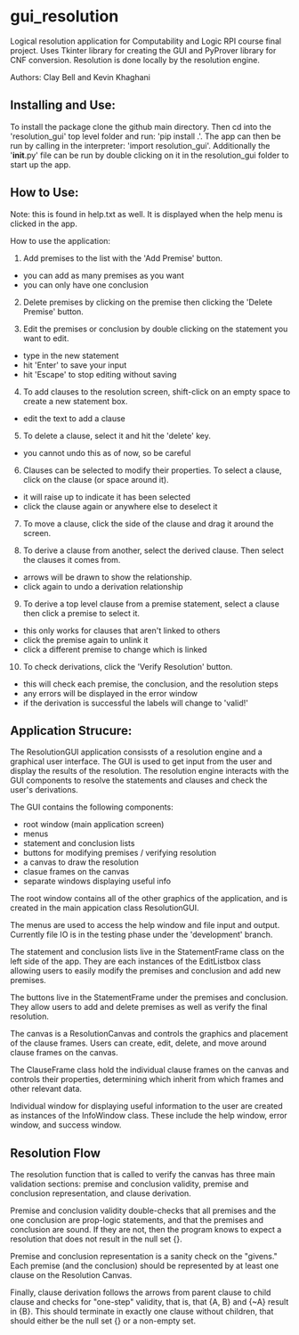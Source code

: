 # gui_resolution
Logical resolution application for Computability and Logic RPI course final project. Uses Tkinter library for creating the GUI and PyProver library for CNF conversion. Resolution is done locally by the resolution engine.

Authors: Clay Bell and Kevin Khaghani

## Installing and Use:
To install the package clone the github main directory. Then cd into the 'resolution_gui' top level folder and run: 'pip install .'. 
The app can then be run by calling in the interpreter: 'import resolution_gui'.
Additionally the '__init__.py' file can be run by double clicking on it in the resolution_gui folder to start up the app.

## How to Use:
Note: this is found in help.txt as well. It is displayed when the help menu is clicked in the app.

How to use the application:

1. Add premises to the list with the 'Add Premise' button.
  -  you can add as many premises as you want
  -  you can only have one conclusion 

2. Delete premises by clicking on the premise then clicking the 'Delete Premise' button.

3. Edit the premises or conclusion by double clicking on the statement you want to edit.
  -  type in the new statement
  -  hit 'Enter' to save your input
  -  hit 'Escape' to stop editing without saving

4. To add clauses to the resolution screen, shift-click on an empty space to create a new statement box. 
  -  edit the text to add a clause

5. To delete a clause, select it and hit the 'delete' key.
  -  you cannot undo this as of now, so be careful

6. Clauses can be selected to modify their properties. To select a clause, click on the clause (or space around it). 
  -  it will raise up to indicate it has been selected
  -  click the clause again or anywhere else to deselect it

7. To move a clause, click the side of the clause and drag it around the screen.

8. To derive a clause from another, select the derived clause. Then select the clauses it comes from.
  -  arrows will be drawn to show the relationship.
  -  click again to undo a derivation relationship

9. To derive a top level clause from a premise statement, select a clause then click a premise to select it.
  -  this only works for clauses that aren't linked to others
  -  click the premise again to unlink it 
  -  click a different premise to change which is linked

10. To check derivations, click the 'Verify Resolution' button.
  -  this will check each premise, the conclusion, and the resolution steps
  -  any errors will be displayed in the error window
  -  if the derivation is successful the labels will change to 'valid!'

## Application Strucure:
The ResolutionGUI application consissts of a resolution engine and a graphical user interface. The GUI is used to get input from the user and display the results of the resolution. The resolution engine interacts with the GUI components to resolve the statements and clauses and check the user's derivations.

The GUI contains the following components:
 - root window (main application screen)
 - menus
 - statement and conclusion lists
 - buttons for modifying premises / verifying resolution
 - a canvas to draw the resolution
 - clasue frames on the canvas
 - separate windows displaying useful info

The root window contains all of the other graphics of the application, and is created in the main appication class ResolutionGUI.

The menus are used to access the help window and file input and output. Currently file IO is in the testing phase under the 'development' branch.

The statement and conclusion lists live in the StatementFrame class on the left side of the app. They are each instances of the EditListbox class allowing users to easily modify the premises and conclusion and add new premises.

The buttons live in the StatementFrame under the premises and conclusion. They allow users to add and delete premises as well as verify the final resolution.

The canvas is a ResolutionCanvas and controls the graphics and placement of the clause frames. Users can create, edit, delete, and move around clause frames on the canvas.

The ClauseFrame class hold the individual clause frames on the canvas and controls their properties, determining which inherit from which frames and other relevant data.

Individual window for displaying useful information to the user are created as instances of the InfoWindow class. These include the help window, error window, and success window.

## Resolution Flow
The resolution function that is called to verify the canvas has three main validation sections: premise and conclusion validity, premise and conclusion representation, and clause derivation.

Premise and conclusion validity double-checks that all premises and the one conclusion are prop-logic statements, and that the premises and conclusion are sound. If they are not, then the program knows to expect a resolution that does not result in the null set {}.

Premise and conclusion representation is a sanity check on the "givens." Each premise (and the conclusion) should be represented by at least one clause on the Resolution Canvas.

Finally, clause derivation follows the arrows from parent clause to child clause and checks for "one-step" validity, that is, that {A, B} and {~A} result in {B}. This should terminate in exactly one clause without children, that should either be the null set {} or a non-empty set.
